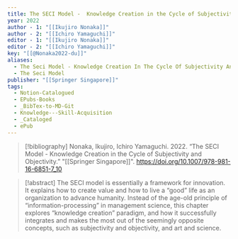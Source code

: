```yaml
---
title: The SECI Model -  Knowledge Creation in the Cycle of Subjectivity and Objectivity
year: 2022
author - 1: "[[Ikujiro Nonaka]]"
author - 2: "[[Ichiro Yamaguchi]]"
editor - 1: "[[Ikujiro Nonaka]]"
editor - 2: "[[Ichiro Yamaguchi]]"
key: "[[@Nonaka2022-du]]"
aliases:
  - The Seci Model - Knowledge Creation In The Cycle Of Subjectivity And Objectivity
  - The Seci Model
publisher: "[[Springer Singapore]]"
tags:
  - Notion-Catalogued
  - EPubs-Books
  - _BibTex-to-MD-Git
  - Knowledge---Skill-Acquisition
  - _Cataloged
  - ePub
---
```


> [!bibliography]
> Nonaka, Ikujiro, Ichiro Yamaguchi. 2022. “The SECI Model -  Knowledge Creation in the Cycle of Subjectivity and Objectivity.” "[[Springer Singapore]]". https://doi.org/10.1007/978-981-16-6851-7_10

> [!abstract]
> The SECI model is essentially a framework for innovation. It explains how to create value and how to live a “good” life as an organization to advance humanity. Instead of the age-old principle of “information-processing” in management science, this chapter explores “knowledge creation” paradigm, and how it successfully integrates and makes the most out of the seemingly opposite concepts, such as subjectivity and objectivity, and art and science.